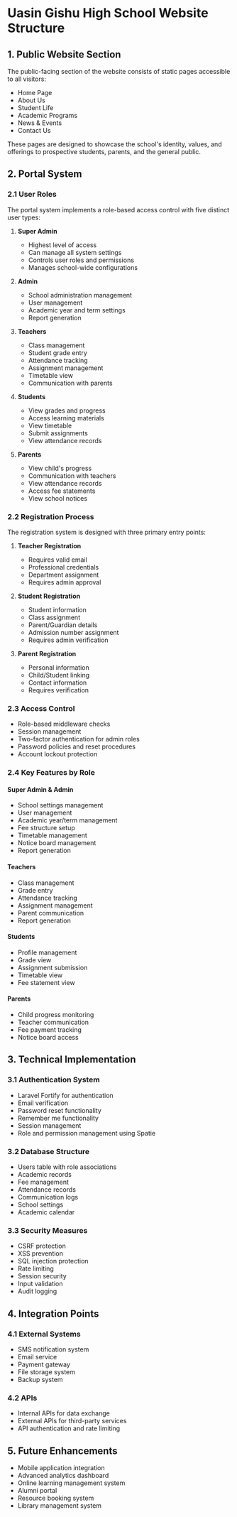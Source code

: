# Uasin Gishu High School Website Structure

## 1. Public Website Section
The public-facing section of the website consists of static pages accessible to all visitors:

- Home Page
- About Us
- Student Life
- Academic Programs
- News & Events
- Contact Us


These pages are designed to showcase the school's identity, values, and offerings to prospective students, parents, and the general public.

## 2. Portal System

### 2.1 User Roles
The portal system implements a role-based access control with five distinct user types:

1. **Super Admin**
   - Highest level of access
   - Can manage all system settings
   - Controls user roles and permissions
   - Manages school-wide configurations

2. **Admin**
   - School administration management
   - User management
   - Academic year and term settings
   - Report generation

3. **Teachers**
   - Class management
   - Student grade entry
   - Attendance tracking
   - Assignment management
   - Timetable view
   - Communication with parents

4. **Students**
   - View grades and progress
   - Access learning materials
   - View timetable
   - Submit assignments
   - View attendance records

5. **Parents**
   - View child's progress
   - Communication with teachers
   - View attendance records
   - Access fee statements
   - View school notices

### 2.2 Registration Process
The registration system is designed with three primary entry points:

1. **Teacher Registration**
   - Requires valid email
   - Professional credentials
   - Department assignment
   - Requires admin approval

2. **Student Registration**
   - Student information
   - Class assignment
   - Parent/Guardian details
   - Admission number assignment
   - Requires admin verification

3. **Parent Registration**
   - Personal information
   - Child/Student linking
   - Contact information
   - Requires verification

### 2.3 Access Control
- Role-based middleware checks
- Session management
- Two-factor authentication for admin roles
- Password policies and reset procedures
- Account lockout protection

### 2.4 Key Features by Role

#### Super Admin & Admin
- School settings management
- User management
- Academic year/term management
- Fee structure setup
- Timetable management
- Notice board management
- Report generation

#### Teachers
- Class management
- Grade entry
- Attendance tracking
- Assignment management
- Parent communication
- Report generation

#### Students
- Profile management
- Grade view
- Assignment submission
- Timetable view
- Fee statement view

#### Parents
- Child progress monitoring
- Teacher communication
- Fee payment tracking
- Notice board access

## 3. Technical Implementation

### 3.1 Authentication System
- Laravel Fortify for authentication
- Email verification
- Password reset functionality
- Remember me functionality
- Session management
- Role and permission management using Spatie

### 3.2 Database Structure
- Users table with role associations
- Academic records
- Fee management
- Attendance records
- Communication logs
- School settings
- Academic calendar

### 3.3 Security Measures
- CSRF protection
- XSS prevention
- SQL injection protection
- Rate limiting
- Session security
- Input validation
- Audit logging

## 4. Integration Points

### 4.1 External Systems
- SMS notification system
- Email service
- Payment gateway
- File storage system
- Backup system

### 4.2 APIs
- Internal APIs for data exchange
- External APIs for third-party services
- API authentication and rate limiting

## 5. Future Enhancements
- Mobile application integration
- Advanced analytics dashboard
- Online learning management system
- Alumni portal
- Resource booking system
- Library management system
